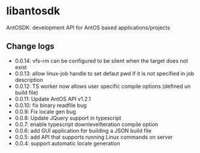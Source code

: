 # libantosdk
AntOSDK: development API for AntOS based applications/projects

## Change logs
- 0.0.14: vfs-rm can be configured to be silent when the target does not exist
- 0.0.13: allow linux-job handle to set defaut pwd if it is not specified in job description
- 0.0.12: TS worker now allows user specific compile options (defined un build file)
- 0.0.11: Update AntOS API v1.2.1
- 0.0.10: fix binary readfile bug
- 0.0.9: Fix locale gen bug
- 0.0.8: Update JQuery support in typescript
- 0.0.7: enable typescript downlevelIteration compile option
- 0.0.6: add GUI application for building a JSON build file
- 0.0.5: add API that supports running Linux commands on server
- 0.0.4: support automatic locale generation